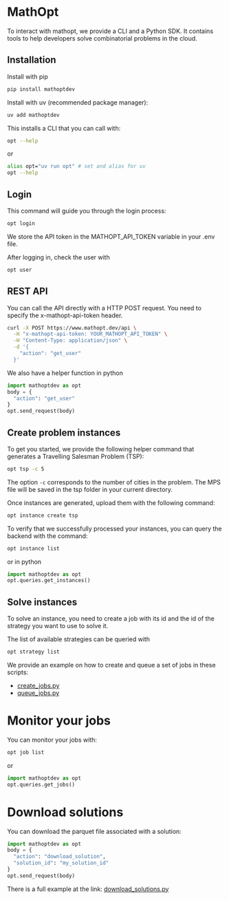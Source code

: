# MathOpt

To interact with mathopt, we provide a CLI and a Python SDK. It contains tools to help developers solve combinatorial problems in the cloud. 

## Installation 

Install with pip
```bash
pip install mathoptdev
```
Install with uv (recommended package manager): 
```bash
uv add mathoptdev 
```
This installs a CLI that you can call with:
```bash
opt --help 
```
or 

```bash
alias opt="uv run opt" # set and alias for uv
opt --help 
```
## Login 

This command will guide you through the login process:
```bash
opt login 
```
We store the API token in the MATHOPT_API_TOKEN variable in your .env file. 

After logging in, check the user with 
```bash
opt user 
```

## REST API
You can call the API directly with a HTTP POST request. You need to specify the x-mathopt-api-token header. 

```bash
curl -X POST https://www.mathopt.dev/api \
  -H "x-mathopt-api-token: YOUR_MATHOPT_API_TOKEN" \
  -H "Content-Type: application/json" \
  -d '{
    "action": "get_user"
  }'
```
We also have a helper function in python

```python
import mathoptdev as opt 
body = {
  "action": "get_user"
}
opt.send_request(body) 
```

## Create problem instances 
To get you started, we provide the following helper command that generates a Travelling Salesman Problem (TSP):

```bash
opt tsp -c 5 
```
The option `-c` corresponds to the number of cities in the problem. The MPS file will be saved in the tsp folder in your current directory. 

Once instances are generated, upload them with the following command: 
```bash
opt instance create tsp 
```
To verify that we successfully processed your instances, you can query the backend with the command:
```bash
opt instance list 
```
or in python
```python
import mathoptdev as opt 
opt.queries.get_instances() 
```

## Solve instances 
To solve an instance, you need to create a job with its id and the id of the strategy you want to use to solve it. 

The list of available strategies can be queried with 
```bash
opt strategy list 
```

We provide an example on how to create and queue a set of jobs in these scripts: 
- [create_jobs.py](https://github.com/laroccacharly/mathoptdev/blob/main/examples/create_jobs.py)
- [queue_jobs.py](https://github.com/laroccacharly/mathoptdev/blob/main/examples/queue_jobs.py)

# Monitor your jobs
You can monitor your jobs with:
```bash
opt job list 
```
or 
```python
import mathoptdev as opt 
opt.queries.get_jobs() 
```

# Download solutions
You can download the parquet file associated with a solution:
```python
import mathoptdev as opt 
body = {
  "action": "download_solution",
  "solution_id": "my_solution_id"
}
opt.send_request(body) 
```
There is a full example at the link: 
[download_solutions.py](https://github.com/laroccacharly/mathoptdev/blob/main/examples/download_solution.py)
